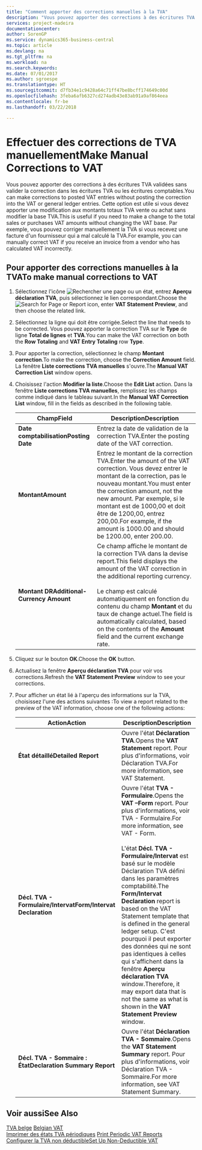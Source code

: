```yaml
---
title: "Comment apporter des corrections manuelles à la TVA"
description: "Vous pouvez apporter des corrections à des écritures TVA validées sans valider la correction dans les écritures TVA ou les écritures comptables. Cette option est utile si vous devez apporter une modification aux montants totaux TVA vente ou achat sans modifier la base TVA. Par exemple, vous pouvez corriger manuellement la TVA si vous recevez une facture d'un fournisseur qui a mal calculé la TVA."
services: project-madeira
documentationcenter: 
author: SorenGP
ms.service: dynamics365-business-central
ms.topic: article
ms.devlang: na
ms.tgt_pltfrm: na
ms.workload: na
ms.search.keywords: 
ms.date: 07/01/2017
ms.author: sgroespe
ms.translationtype: HT
ms.sourcegitcommit: d7fb34e1c9428a64c71ff47be8bcff174649c00d
ms.openlocfilehash: 3feba6afb6327cd274adb43e83ab91a9af864eea
ms.contentlocale: fr-be
ms.lasthandoff: 03/22/2018

---
```

# <a name="make-manual-corrections-to-vat"></a><span data-ttu-id="81ccb-105">Effectuer des corrections de TVA manuellement</span><span class="sxs-lookup"><span data-stu-id="81ccb-105">Make Manual Corrections to VAT</span></span>
<span data-ttu-id="81ccb-106">Vous pouvez apporter des corrections à des écritures TVA validées sans valider la correction dans les écritures TVA ou les écritures comptables.</span><span class="sxs-lookup"><span data-stu-id="81ccb-106">You can make corrections to posted VAT entries without posting the correction into the VAT or general ledger entries.</span></span> <span data-ttu-id="81ccb-107">Cette option est utile si vous devez apporter une modification aux montants totaux TVA vente ou achat sans modifier la base TVA.</span><span class="sxs-lookup"><span data-stu-id="81ccb-107">This is useful if you need to make a change to the total sales or purchases VAT amounts without changing the VAT base.</span></span> <span data-ttu-id="81ccb-108">Par exemple, vous pouvez corriger manuellement la TVA si vous recevez une facture d'un fournisseur qui a mal calculé la TVA.</span><span class="sxs-lookup"><span data-stu-id="81ccb-108">For example, you can manually correct VAT if you receive an invoice from a vendor who has calculated VAT incorrectly.</span></span>  

## <a name="to-make-manual-corrections-to-vat"></a><span data-ttu-id="81ccb-109">Pour apporter des corrections manuelles à la TVA</span><span class="sxs-lookup"><span data-stu-id="81ccb-109">To make manual corrections to VAT</span></span>  

1.  <span data-ttu-id="81ccb-110">Sélectionnez l'icône ![Rechercher une page ou un état](../../media/ui-search/search_small.png "icône Rechercher une page ou un état"), entrez **Aperçu déclaration TVA**, puis sélectionnez le lien correspondant.</span><span class="sxs-lookup"><span data-stu-id="81ccb-110">Choose the ![Search for Page or Report](../../media/ui-search/search_small.png "Search for Page or Report icon") icon, enter **VAT Statement Preview**, and then choose the related link.</span></span>  
2.  <span data-ttu-id="81ccb-111">Sélectionnez la ligne qui doit être corrigée.</span><span class="sxs-lookup"><span data-stu-id="81ccb-111">Select the line that needs to be corrected.</span></span> <span data-ttu-id="81ccb-112">Vous pouvez apporter la correction TVA sur le **Type** de ligne **Total de lignes** et **TVA**.</span><span class="sxs-lookup"><span data-stu-id="81ccb-112">You can make the VAT correction on both the **Row Totaling** and **VAT Entry Totaling** row **Type**.</span></span>  
3.  <span data-ttu-id="81ccb-113">Pour apporter la correction, sélectionnez le champ **Montant correction**.</span><span class="sxs-lookup"><span data-stu-id="81ccb-113">To make the correction, choose the **Correction Amount** field.</span></span> <span data-ttu-id="81ccb-114">La fenêtre **Liste corrections TVA manuelles** s'ouvre.</span><span class="sxs-lookup"><span data-stu-id="81ccb-114">The **Manual VAT Correction List** window opens.</span></span>  
4.  <span data-ttu-id="81ccb-115">Choisissez l'action **Modifier la liste**.</span><span class="sxs-lookup"><span data-stu-id="81ccb-115">Choose the **Edit List** action.</span></span> <span data-ttu-id="81ccb-116">Dans la fenêtre **Liste corrections TVA manuelles**, remplissez les champs comme indiqué dans le tableau suivant.</span><span class="sxs-lookup"><span data-stu-id="81ccb-116">In the **Manual VAT Correction List** window, fill in the fields as described in the following table.</span></span>  

    |<span data-ttu-id="81ccb-117">Champ</span><span class="sxs-lookup"><span data-stu-id="81ccb-117">Field</span></span>|<span data-ttu-id="81ccb-118">Description</span><span class="sxs-lookup"><span data-stu-id="81ccb-118">Description</span></span>|  
    |---------------------------------|---------------------------------------|  
    |<span data-ttu-id="81ccb-119">**Date comptabilisation**</span><span class="sxs-lookup"><span data-stu-id="81ccb-119">**Posting Date**</span></span>|<span data-ttu-id="81ccb-120">Entrez la date de validation de la correction TVA.</span><span class="sxs-lookup"><span data-stu-id="81ccb-120">Enter the posting date of the VAT correction.</span></span>|  
    |<span data-ttu-id="81ccb-121">**Montant**</span><span class="sxs-lookup"><span data-stu-id="81ccb-121">**Amount**</span></span>|<span data-ttu-id="81ccb-122">Entrez le montant de la correction TVA.</span><span class="sxs-lookup"><span data-stu-id="81ccb-122">Enter the amount of the VAT correction.</span></span> <span data-ttu-id="81ccb-123">Vous devez entrer le montant de la correction, pas le nouveau montant.</span><span class="sxs-lookup"><span data-stu-id="81ccb-123">You must enter the correction amount, not the new amount.</span></span> <span data-ttu-id="81ccb-124">Par exemple, si le montant est de 1000,00 et doit être de 1200,00, entrez 200,00.</span><span class="sxs-lookup"><span data-stu-id="81ccb-124">For example, if the amount is 1000.00 and should be 1200.00, enter 200.00.</span></span>|  
    |<span data-ttu-id="81ccb-125">**Montant DR**</span><span class="sxs-lookup"><span data-stu-id="81ccb-125">**Additional-Currency Amount**</span></span>|<span data-ttu-id="81ccb-126">Ce champ affiche le montant de la correction TVA dans la devise report.</span><span class="sxs-lookup"><span data-stu-id="81ccb-126">This field displays the amount of the VAT correction in the additional reporting currency.</span></span><br /><br /> <span data-ttu-id="81ccb-127">Le champ est calculé automatiquement en fonction du contenu du champ **Montant** et du taux de change actuel.</span><span class="sxs-lookup"><span data-stu-id="81ccb-127">The field is automatically calculated, based on the contents of the **Amount** field and the current exchange rate.</span></span>|  

5.  <span data-ttu-id="81ccb-128">Cliquez sur le bouton **OK**.</span><span class="sxs-lookup"><span data-stu-id="81ccb-128">Choose the **OK** button.</span></span>  
6.  <span data-ttu-id="81ccb-129">Actualisez la fenêtre **Aperçu déclaration TVA** pour voir vos corrections.</span><span class="sxs-lookup"><span data-stu-id="81ccb-129">Refresh the **VAT Statement Preview** window to see your corrections.</span></span>  
7.  <span data-ttu-id="81ccb-130">Pour afficher un état lié à l'aperçu des informations sur la TVA, choisissez l'une des actions suivantes :</span><span class="sxs-lookup"><span data-stu-id="81ccb-130">To view a report related to the preview of the VAT information, choose one of the following actions:</span></span>  

    |<span data-ttu-id="81ccb-131">Action</span><span class="sxs-lookup"><span data-stu-id="81ccb-131">Action</span></span>|<span data-ttu-id="81ccb-132">Description</span><span class="sxs-lookup"><span data-stu-id="81ccb-132">Description</span></span>|  
    |------------|---------------------------------------|  
    |<span data-ttu-id="81ccb-133">**État détaillé**</span><span class="sxs-lookup"><span data-stu-id="81ccb-133">**Detailed Report**</span></span>|<span data-ttu-id="81ccb-134">Ouvre l'état **Déclaration TVA**.</span><span class="sxs-lookup"><span data-stu-id="81ccb-134">Opens the **VAT Statement** report.</span></span> <span data-ttu-id="81ccb-135">Pour plus d'informations, voir Déclaration TVA.</span><span class="sxs-lookup"><span data-stu-id="81ccb-135">For more information, see VAT Statement.</span></span>|  
    |<span data-ttu-id="81ccb-136">**Décl. TVA - Formulaire/Intervat**</span><span class="sxs-lookup"><span data-stu-id="81ccb-136">**Form/Intervat Declaration**</span></span>|<span data-ttu-id="81ccb-137">Ouvre l'état **TVA - Formulaire**.</span><span class="sxs-lookup"><span data-stu-id="81ccb-137">Opens the **VAT –Form** report.</span></span> <span data-ttu-id="81ccb-138">Pour plus d'informations, voir TVA - Formulaire.</span><span class="sxs-lookup"><span data-stu-id="81ccb-138">For more information, see VAT - Form.</span></span><br /><br /> <span data-ttu-id="81ccb-139">L'état **Décl. TVA - Formulaire/Intervat** est basé sur le modèle Déclaration TVA défini dans les paramètres comptabilité.</span><span class="sxs-lookup"><span data-stu-id="81ccb-139">The **Form/Intervat Declaration** report is based on the VAT Statement template that is defined in the general ledger setup.</span></span> <span data-ttu-id="81ccb-140">C'est pourquoi il peut exporter des données qui ne sont pas identiques à celles qui s'affichent dans la fenêtre **Aperçu déclaration TVA** window.</span><span class="sxs-lookup"><span data-stu-id="81ccb-140">Therefore, it may export data that is not the same as what is shown in the **VAT Statement Preview** window.</span></span>|  
    |<span data-ttu-id="81ccb-141">**Décl. TVA - Sommaire : État**</span><span class="sxs-lookup"><span data-stu-id="81ccb-141">**Declaration Summary Report**</span></span>|<span data-ttu-id="81ccb-142">Ouvre l'état **Déclaration TVA - Sommaire**.</span><span class="sxs-lookup"><span data-stu-id="81ccb-142">Opens the **VAT Statement Summary** report.</span></span> <span data-ttu-id="81ccb-143">Pour plus d'informations, voir Déclaration TVA - Sommaire.</span><span class="sxs-lookup"><span data-stu-id="81ccb-143">For more information, see VAT Statement Summary.</span></span>|  

## <a name="see-also"></a><span data-ttu-id="81ccb-144">Voir aussi</span><span class="sxs-lookup"><span data-stu-id="81ccb-144">See Also</span></span>  
 <span data-ttu-id="81ccb-145">[TVA belge](belgian-vat.md) </span><span class="sxs-lookup"><span data-stu-id="81ccb-145">[Belgian VAT](belgian-vat.md) </span></span>  
 <span data-ttu-id="81ccb-146">[Imprimer des états TVA périodiques](how-to-print-periodic-vat-reports.md) </span><span class="sxs-lookup"><span data-stu-id="81ccb-146">[Print Periodic VAT Reports](how-to-print-periodic-vat-reports.md) </span></span>  
 [<span data-ttu-id="81ccb-147">Configurer la TVA non déductible</span><span class="sxs-lookup"><span data-stu-id="81ccb-147">Set Up Non-Deductible VAT</span></span>](how-to-set-up-non-deductible-vat.md)

